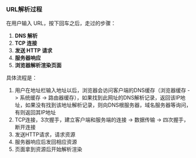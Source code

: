 ### URL解析过程  

在用户输入 URL，按下回车之后，走过的步骤：  

1. **DNS 解析**
2. **TCP 连接**
3. **发送 HTTP 请求**
4. **服务器响应**
5. **浏览器解析渲染页面**  

具体流程是：

1. 用户在地址栏输入地址以后，浏览器会访问客户端的DNS缓存（浏览器缓存 -> 系统缓存 -> 路由器缓存），如果找到此网址的DNS解析记录，返回该IP地址，如果没有找到该地址解析记录，则向DNS根服务器，域名服务器等询问，有则返回其IP地址
2. TCP连接，3次握手，建立客户端和服务端的连接 -> 数据传输 -> 四次握手，断开连接
3. 发送HTTP请求，请求资源
4. 服务器响应后发回相应资源
5. 页面拿到资源后开始解析渲染